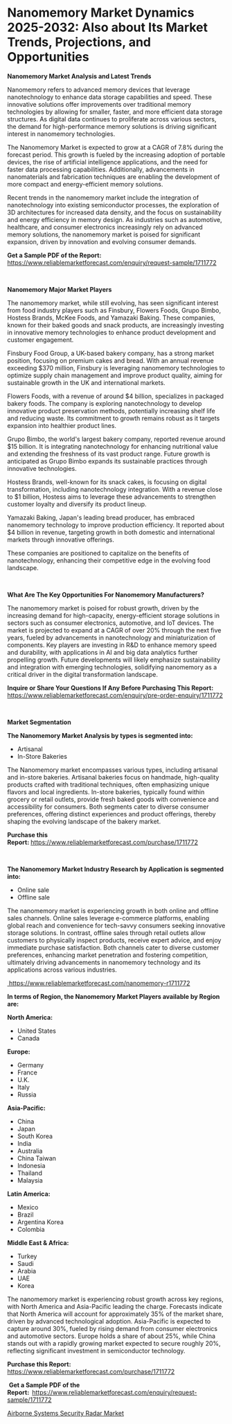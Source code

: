 <p><h1>Nanomemory Market Dynamics 2025-2032: Also about Its Market Trends, Projections, and Opportunities</h1></p><p><strong>Nanomemory Market Analysis and Latest Trends</strong></p>
<p><p>Nanomemory refers to advanced memory devices that leverage nanotechnology to enhance data storage capabilities and speed. These innovative solutions offer improvements over traditional memory technologies by allowing for smaller, faster, and more efficient data storage structures. As digital data continues to proliferate across various sectors, the demand for high-performance memory solutions is driving significant interest in nanomemory technologies.</p><p>The Nanomemory Market is expected to grow at a CAGR of 7.8% during the forecast period. This growth is fueled by the increasing adoption of portable devices, the rise of artificial intelligence applications, and the need for faster data processing capabilities. Additionally, advancements in nanomaterials and fabrication techniques are enabling the development of more compact and energy-efficient memory solutions.</p><p>Recent trends in the nanomemory market include the integration of nanotechnology into existing semiconductor processes, the exploration of 3D architectures for increased data density, and the focus on sustainability and energy efficiency in memory design. As industries such as automotive, healthcare, and consumer electronics increasingly rely on advanced memory solutions, the nanomemory market is poised for significant expansion, driven by innovation and evolving consumer demands.</p></p>
<p><strong>Get a Sample PDF of the Report:&nbsp;</strong> <a href="https://www.reliablemarketforecast.com/enquiry/request-sample/1711772?utm_campaign=1080&utm_medium=2&utm_source=Github&utm_content=ia&utm_term=11012025&utm_id=nanomemory">https://www.reliablemarketforecast.com/enquiry/request-sample/1711772</a></p>
<p>&nbsp;</p>
<p><strong>Nanomemory Major Market Players</strong></p>
<p><p>The nanomemory market, while still evolving, has seen significant interest from food industry players such as Finsbury, Flowers Foods, Grupo Bimbo, Hostess Brands, McKee Foods, and Yamazaki Baking. These companies, known for their baked goods and snack products, are increasingly investing in innovative memory technologies to enhance product development and customer engagement.</p><p>Finsbury Food Group, a UK-based bakery company, has a strong market position, focusing on premium cakes and bread. With an annual revenue exceeding $370 million, Finsbury is leveraging nanomemory technologies to optimize supply chain management and improve product quality, aiming for sustainable growth in the UK and international markets.</p><p>Flowers Foods, with a revenue of around $4 billion, specializes in packaged bakery foods. The company is exploring nanotechnology to develop innovative product preservation methods, potentially increasing shelf life and reducing waste. Its commitment to growth remains robust as it targets expansion into healthier product lines.</p><p>Grupo Bimbo, the world's largest bakery company, reported revenue around $15 billion. It is integrating nanotechnology for enhancing nutritional value and extending the freshness of its vast product range. Future growth is anticipated as Grupo Bimbo expands its sustainable practices through innovative technologies.</p><p>Hostess Brands, well-known for its snack cakes, is focusing on digital transformation, including nanotechnology integration. With a revenue close to $1 billion, Hostess aims to leverage these advancements to strengthen customer loyalty and diversify its product lineup.</p><p>Yamazaki Baking, Japan's leading bread producer, has embraced nanomemory technology to improve production efficiency. It reported about $4 billion in revenue, targeting growth in both domestic and international markets through innovative offerings.</p><p>These companies are positioned to capitalize on the benefits of nanotechnology, enhancing their competitive edge in the evolving food landscape.</p></p>
<p>&nbsp;</p>
<p><strong>What Are The Key Opportunities For Nanomemory Manufacturers?</strong></p>
<p><p>The nanomemory market is poised for robust growth, driven by the increasing demand for high-capacity, energy-efficient storage solutions in sectors such as consumer electronics, automotive, and IoT devices. The market is projected to expand at a CAGR of over 20% through the next five years, fueled by advancements in nanotechnology and miniaturization of components. Key players are investing in R&D to enhance memory speed and durability, with applications in AI and big data analytics further propelling growth. Future developments will likely emphasize sustainability and integration with emerging technologies, solidifying nanomemory as a critical driver in the digital transformation landscape.</p></p>
<p><strong>Inquire or Share Your Questions If Any Before Purchasing This Report:</strong> <a href="https://www.reliablemarketforecast.com/enquiry/pre-order-enquiry/1711772?utm_campaign=1080&utm_medium=2&utm_source=Github&utm_content=ia&utm_term=11012025&utm_id=nanomemory">https://www.reliablemarketforecast.com/enquiry/pre-order-enquiry/1711772</a></p>
<p>&nbsp;</p>
<p><strong>Market Segmentation</strong></p>
<p><strong>The Nanomemory Market Analysis by types is segmented into:</strong></p>
<p><ul><li>Artisanal</li><li>In-Store Bakeries</li></ul></p>
<p><p>The Nanomemory market encompasses various types, including artisanal and in-store bakeries. Artisanal bakeries focus on handmade, high-quality products crafted with traditional techniques, often emphasizing unique flavors and local ingredients. In-store bakeries, typically found within grocery or retail outlets, provide fresh baked goods with convenience and accessibility for consumers. Both segments cater to diverse consumer preferences, offering distinct experiences and product offerings, thereby shaping the evolving landscape of the bakery market.</p></p>
<p><strong>Purchase this Report:&nbsp;</strong><a href="https://www.reliablemarketforecast.com/purchase/1711772?utm_campaign=1080&utm_medium=2&utm_source=Github&utm_content=ia&utm_term=11012025&utm_id=nanomemory">https://www.reliablemarketforecast.com/purchase/1711772</a></p>
<p>&nbsp;</p>
<p><strong>The Nanomemory Market Industry Research by Application is segmented into:</strong></p>
<p><ul><li>Online sale</li><li>Offline sale</li></ul></p>
<p><p>The nanomemory market is experiencing growth in both online and offline sales channels. Online sales leverage e-commerce platforms, enabling global reach and convenience for tech-savvy consumers seeking innovative storage solutions. In contrast, offline sales through retail outlets allow customers to physically inspect products, receive expert advice, and enjoy immediate purchase satisfaction. Both channels cater to diverse customer preferences, enhancing market penetration and fostering competition, ultimately driving advancements in nanomemory technology and its applications across various industries.</p></p>
<p><a href="https://www.reliablemarketforecast.com/nanomemory-r1711772?utm_campaign=1080&utm_medium=2&utm_source=Github&utm_content=ia&utm_term=11012025&utm_id=nanomemory">&nbsp;https://www.reliablemarketforecast.com/nanomemory-r1711772</a></p>
<p><strong>In terms of Region, the Nanomemory Market Players available by Region are:</strong></p>
<p>
    <p> <strong> North America: </strong>
        <ul>
            <li>United States</li>
            <li>Canada</li>
        </ul>
        </p> 
    <p> <strong> Europe: </strong>
        <ul>
            <li>Germany</li>
            <li>France</li>
            <li>U.K.</li>
            <li>Italy</li>
            <li>Russia</li>
        </ul>
        </p> 
    <p> <strong> Asia-Pacific: </strong>
        <ul>
            <li>China</li>
            <li>Japan</li>
            <li>South Korea</li>
            <li>India</li>
            <li>Australia</li>
            <li>China Taiwan</li>
            <li>Indonesia</li>
            <li>Thailand</li>
            <li>Malaysia</li>
        </ul>
        </p> 
    <p> <strong> Latin America: </strong>
        <ul>
            <li>Mexico</li>
            <li>Brazil</li>
            <li>Argentina Korea</li>
            <li>Colombia</li>
        </ul>
        </p> 
    <p> <strong> Middle East & Africa: </strong>
        <ul>
            <li>Turkey</li>
            <li>Saudi</li>
            <li>Arabia</li>
            <li>UAE</li>
            <li>Korea</li>
        </ul>
    </p>
    </p>
<p><p>The nanomemory market is experiencing robust growth across key regions, with North America and Asia-Pacific leading the charge. Forecasts indicate that North America will account for approximately 35% of the market share, driven by advanced technological adoption. Asia-Pacific is expected to capture around 30%, fueled by rising demand from consumer electronics and automotive sectors. Europe holds a share of about 25%, while China stands out with a rapidly growing market expected to secure roughly 20%, reflecting significant investment in semiconductor technology.</p></p>
<p><strong>Purchase this Report: </strong><a href="https://www.reliablemarketforecast.com/purchase/1711772?utm_campaign=1080&utm_medium=2&utm_source=Github&utm_content=ia&utm_term=11012025&utm_id=nanomemory">https://www.reliablemarketforecast.com/purchase/1711772</a></p>
<p>&nbsp;<strong>Get a Sample PDF of the Report:&nbsp;&nbsp;</strong><a href="https://www.reliablemarketforecast.com/enquiry/request-sample/1711772?utm_campaign=1080&utm_medium=2&utm_source=Github&utm_content=ia&utm_term=11012025&utm_id=nanomemory">https://www.reliablemarketforecast.com/enquiry/request-sample/1711772</a></p>
<p><strong></strong></p>
<p><p><a href="https://github.com/gdfhhhj/Market-Research-Report-List-7/blob/main/airborne-systems-security-radar-market.md?utm_campaign=1080&utm_medium=2&utm_source=Github&utm_content=ia&utm_term=11012025&utm_id=nanomemory">Airborne Systems Security Radar Market</a></p></p>